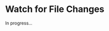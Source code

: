 <meta url="https://github.com/johnlindquist/kit/discussions/814">
<meta id="D_kwDOEu7MBc4AP9Tk">
<meta title="Watch for File Changes">
<meta section="script-options">
<meta i="2">    
<meta path="docs/watch-for-file-changes">    

# Watch for File Changes  

In progress...